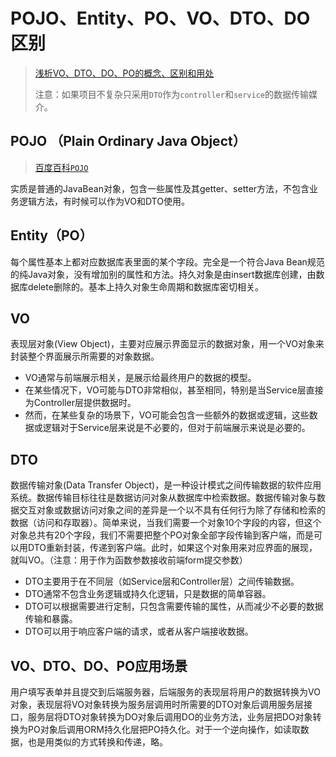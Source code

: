 # POJO、Entity、PO、VO、DTO、DO区别

> [浅析VO、DTO、DO、PO的概念、区别和用处](https://www.cnblogs.com/zxf330301/p/6534643.html)
>
> 注意：如果项目不复杂只采用`DTO`作为`controller`和`service`的数据传输媒介。

## POJO （Plain Ordinary Java Object）

> [百度百科`POJO`](https://baike.baidu.com/item/POJO/3311958?fr=aladdin)

实质是普通的JavaBean对象，包含一些属性及其getter、setter方法，不包含业务逻辑方法，有时候可以作为VO和DTO使用。

## Entity（PO）

每个属性基本上都对应数据库表里面的某个字段。完全是一个符合Java Bean规范的纯Java对象，没有增加别的属性和方法。持久对象是由insert数据库创建，由数据库delete删除的。基本上持久对象生命周期和数据库密切相关。

## VO

表现层对象(View Object)，主要对应展示界面显示的数据对象，用一个VO对象来封装整个界面展示所需要的对象数据。

- VO通常与前端展示相关，是展示给最终用户的数据的模型。
- 在某些情况下，VO可能与DTO非常相似，甚至相同，特别是当Service层直接为Controller层提供数据时。
- 然而，在某些复杂的场景下，VO可能会包含一些额外的数据或逻辑，这些数据或逻辑对于Service层来说是不必要的，但对于前端展示来说是必要的。

## DTO

数据传输对象(Data Transfer Object)，是一种设计模式之间传输数据的软件应用系统。数据传输目标往往是数据访问对象从数据库中检索数据。数据传输对象与数据交互对象或数据访问对象之间的差异是一个以不具有任何行为除了存储和检索的数据（访问和存取器）。简单来说，当我们需要一个对象10个字段的内容，但这个对象总共有20个字段，我们不需要把整个PO对象全部字段传输到客户端，而是可以用DTO重新封装，传递到客户端。此时，如果这个对象用来对应界面的展现，就叫VO。（注意：用于作为函数参数接收前端form提交参数）

- DTO主要用于在不同层（如Service层和Controller层）之间传输数据。
- DTO通常不包含业务逻辑或持久化逻辑，只是数据的简单容器。
- DTO可以根据需要进行定制，只包含需要传输的属性，从而减少不必要的数据传输和暴露。
- DTO可以用于响应客户端的请求，或者从客户端接收数据。

## VO、DTO、DO、PO应用场景

用户填写表单并且提交到后端服务器，后端服务的表现层将用户的数据转换为VO对象，表现层将VO对象转换为服务层调用时所需要的DTO对象后调用服务层接口，服务层将DTO对象转换为DO对象后调用DO的业务方法，业务层把DO对象转换为PO对象后调用ORM持久化层把PO持久化。对于一个逆向操作，如读取数据，也是用类似的方式转换和传递，略。